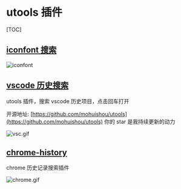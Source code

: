 # utools 插件

[TOC]

## [iconfont 搜索](./iconfont)

![iconfont](https://img01.sogoucdn.com/app/a/100520146/c15da82300e16dc195d21051142ba77e)

## [vscode 历史搜索](./vscode)

utools 插件，搜索 vscode 历史项目，点击回车打开

开源地址: [https://github.com/mohuishou/utools](https://github.com/mohuishou/utools) 你的 star 是我持续更新的动力

![vsc.gif](https://img02.sogoucdn.com/app/a/100520146/439c45794d604620e19e159a4af65d6b)

## [chrome-history](./chrome-history)

chrome 历史记录搜索插件

![chrome.gif](https://img04.sogoucdn.com/app/a/100520146/5f7db190cd38aa00ce1e5c44618d9b94)
